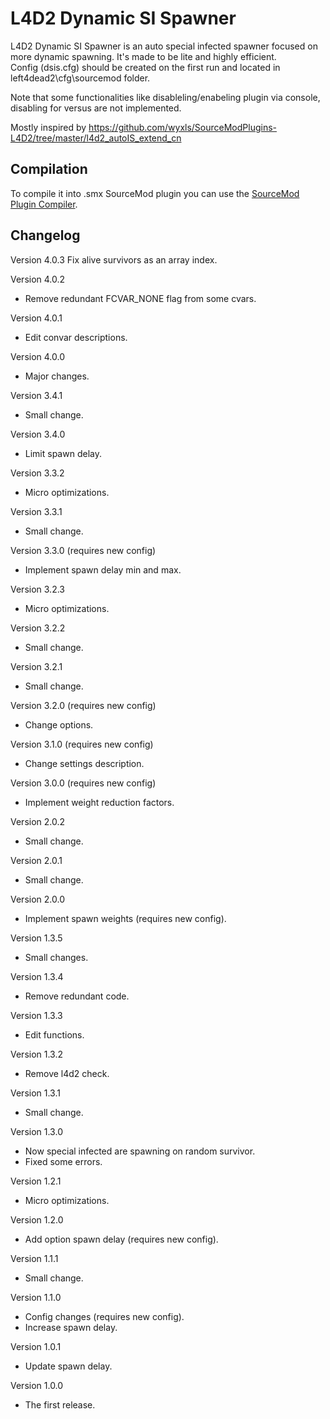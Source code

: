 # L4D2 Dynamic SI Spawner

L4D2 Dynamic SI Spawner is an auto special infected spawner focused on more dynamic spawning. It's made to be lite and highly efficient.\
Config (dsis.cfg) should be created on the first run and located in left4dead2\cfg\sourcemod folder.

Note that some functionalities like disableling/enabeling plugin via console, disabling for versus are not implemented.

Mostly inspired by https://github.com/wyxls/SourceModPlugins-L4D2/tree/master/l4d2_autoIS_extend_cn

## Compilation

To compile it into .smx SourceMod plugin you can use the [SourceMod Plugin Compiler](https://www.sourcemod.net/compiler.php).

## Changelog

Version 4.0.3
Fix alive survivors as an array index.

Version 4.0.2
- Remove redundant FCVAR_NONE flag from some cvars.

Version 4.0.1
- Edit convar descriptions.

Version 4.0.0
- Major changes.

Version 3.4.1
- Small change.

Version 3.4.0
- Limit spawn delay.

Version 3.3.2
- Micro optimizations.

Version 3.3.1
- Small change.

Version 3.3.0 (requires new config)
- Implement spawn delay min and max.

Version 3.2.3
- Micro optimizations.

Version 3.2.2
- Small change.

Version 3.2.1
- Small change.

Version 3.2.0 (requires new config)
- Change options.

Version 3.1.0 (requires new config)
- Change settings description.

Version 3.0.0 (requires new config)
- Implement weight reduction factors.

Version 2.0.2
- Small change.

Version 2.0.1
- Small change.

Version 2.0.0
- Implement spawn weights (requires new config).

Version 1.3.5
- Small changes.

Version 1.3.4
- Remove redundant code.

Version 1.3.3
- Edit functions.

Version 1.3.2
- Remove l4d2 check.

Version 1.3.1
- Small change.

Version 1.3.0
- Now special infected are spawning on random survivor.
- Fixed some errors.

Version 1.2.1
- Micro optimizations.

Version 1.2.0
- Add option spawn delay (requires new config).

Version 1.1.1
- Small change.

Version 1.1.0
- Config changes (requires new config).
- Increase spawn delay.

Version 1.0.1
- Update spawn delay.

Version 1.0.0
- The first release.
